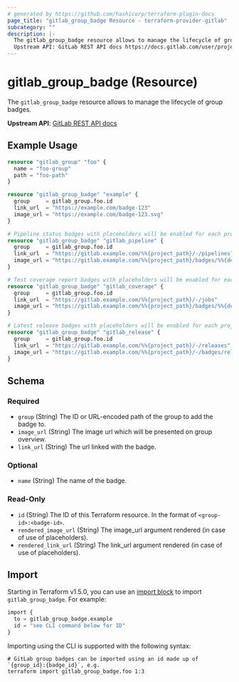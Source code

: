 ```yaml
---
# generated by https://github.com/hashicorp/terraform-plugin-docs
page_title: "gitlab_group_badge Resource - terraform-provider-gitlab"
subcategory: ""
description: |-
  The gitlab_group_badge resource allows to manage the lifecycle of group badges.
  Upstream API: GitLab REST API docs https://docs.gitlab.com/user/project/badges/#group-badges
---
```


# gitlab_group_badge (Resource)

The `gitlab_group_badge` resource allows to manage the lifecycle of group badges.

**Upstream API**: [GitLab REST API docs](https://docs.gitlab.com/user/project/badges/#group-badges)

## Example Usage

```terraform
resource "gitlab_group" "foo" {
  name = "foo-group"
  path = "foo-path"
}

resource "gitlab_group_badge" "example" {
  group     = gitlab_group.foo.id
  link_url  = "https://example.com/badge-123"
  image_url = "https://example.com/badge-123.svg"
}

# Pipeline status badges with placeholders will be enabled for each project
resource "gitlab_group_badge" "gitlab_pipeline" {
  group     = gitlab_group.foo.id
  link_url  = "https://gitlab.example.com/%%{project_path}/-/pipelines?ref=%%{default_branch}"
  image_url = "https://gitlab.example.com/%%{project_path}/badges/%%{default_branch}/pipeline.svg"
}

# Test coverage report badges with placeholders will be enabled for each project
resource "gitlab_group_badge" "gitlab_coverage" {
  group     = gitlab_group.foo.id
  link_url  = "https://gitlab.example.com/%%{project_path}/-/jobs"
  image_url = "https://gitlab.example.com/%%{project_path}/badges/%%{default_branch}/coverage.svg"
}

# Latest release badges with placeholders will be enabled for each project
resource "gitlab_group_badge" "gitlab_release" {
  group     = gitlab_group.foo.id
  link_url  = "https://gitlab.example.com/%%{project_path}/-/releases"
  image_url = "https://gitlab.example.com/%%{project_path}/-/badges/release.svg"
}
```

<!-- schema generated by tfplugindocs -->
## Schema

### Required

- `group` (String) The ID or URL-encoded path of the group to add the badge to.
- `image_url` (String) The image url which will be presented on group overview.
- `link_url` (String) The url linked with the badge.

### Optional

- `name` (String) The name of the badge.

### Read-Only

- `id` (String) The ID of this Terraform resource. In the format of `<group-id>:<badge-id>`.
- `rendered_image_url` (String) The image_url argument rendered (in case of use of placeholders).
- `rendered_link_url` (String) The link_url argument rendered (in case of use of placeholders).

## Import

Starting in Terraform v1.5.0, you can use an [import block](https://developer.hashicorp.com/terraform/language/import) to import `gitlab_group_badge`. For example:

```terraform
import {
  to = gitlab_group_badge.example
  id = "see CLI command below for ID"
}
```

Importing using the CLI is supported with the following syntax:

```shell
# GitLab group badges can be imported using an id made up of `{group_id}:{badge_id}`, e.g.
terraform import gitlab_group_badge.foo 1:3
```
